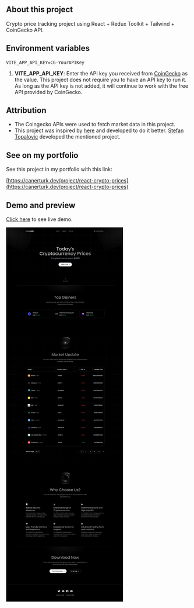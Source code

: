 ## About this project

Crypto price tracking project using React + Redux Toolkit + Tailwind + CoinGecko API.

## Environment variables
```env
VITE_APP_API_KEY=CG-YourAPIKey
```
1. **VITE_APP_API_KEY**: Enter the API key you received from [CoinGecko](https://www.coingecko.com/en/api) as the value. 
This project does not require you to have an API key to run it. As long as the API key is not added, it will continue to work with the free API provided by CoinGecko.

## Attribution
- The Coingecko APIs were used to fetch market data in this project.
- This project was inspired by [here](https://coindom-crypto-search.vercel.app/) and developed to do it better. [Stefan Topalovic](https://stefantopalovic.com/) developed the mentioned project.

## See on my portfolio

See this project in my portfolio with this link:

[https://canerturk.dev/project/react-crypto-prices](https://canerturk.dev/project/react-crypto-prices)

## Demo and preview

[Click here](https://meecoin.vercel.app/) to see live demo.

![React crypto price tracking website preview](public/preview.png)

